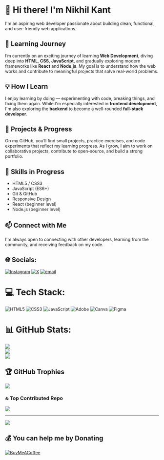 <h1>👋 Hi there! I'm Nikhil Kant</h1>
  <p>
    I'm an aspiring web developer passionate about building clean, functional, and user-friendly web applications.
  </p>

  <h2>🌱 Learning Journey</h2>
  <p>
    I’m currently on an exciting journey of learning <strong>Web Development</strong>, diving deep into <strong>HTML</strong>, <strong>CSS</strong>, <strong>JavaScript</strong>, and gradually exploring modern frameworks like <strong>React</strong> and <strong>Node.js</strong>. My goal is to understand how the web works and contribute to meaningful projects that solve real-world problems.
  </p>

  <h2>💡 How I Learn</h2>
  <p>
    I enjoy learning by doing — experimenting with code, breaking things, and fixing them again. While I'm especially interested in <strong>frontend development</strong>, I'm also exploring the <strong>backend</strong> to become a well-rounded <strong>full-stack developer</strong>.
  </p>

  <h2>📁 Projects & Progress</h2>
  <p>
    On my GitHub, you’ll find small projects, practice exercises, and code experiments that reflect my learning progress. As I grow, I aim to work on collaborative projects, contribute to open-source, and build a strong portfolio.
  </p>

  <h2>🔧 Skills in Progress</h2>
  <ul>
    <li>HTML5 / CSS3</li>
    <li>JavaScript (ES6+)</li>
    <li>Git & GitHub</li>
    <li>Responsive Design</li>
    <li>React (beginner level)</li>
    <li>Node.js (beginner level)</li>
  </ul>

  <h2>📫 Connect with Me</h2>
  <p>
    I'm always open to connecting with other developers, learning from the community, and receiving feedback on my code.
  </p>



## 🌐 Socials:
[![Instagram](https://img.shields.io/badge/Instagram-%23E4405F.svg?logo=Instagram&logoColor=white)](https://instagram.com/niks_kant) [![X](https://img.shields.io/badge/X-black.svg?logo=X&logoColor=white)](https://x.com/NiksKantX) [![email](https://img.shields.io/badge/Email-D14836?logo=gmail&logoColor=white)](mailto:kant.nikhilkant0@gmail.com) 

# 💻 Tech Stack:
![HTML5](https://img.shields.io/badge/html5-%23E34F26.svg?style=for-the-badge&logo=html5&logoColor=white) ![CSS3](https://img.shields.io/badge/css3-%231572B6.svg?style=for-the-badge&logo=css3&logoColor=white) ![JavaScript](https://img.shields.io/badge/javascript-%23323330.svg?style=for-the-badge&logo=javascript&logoColor=%23F7DF1E) ![Adobe](https://img.shields.io/badge/adobe-%23FF0000.svg?style=for-the-badge&logo=adobe&logoColor=white) ![Canva](https://img.shields.io/badge/Canva-%2300C4CC.svg?style=for-the-badge&logo=Canva&logoColor=white) ![Figma](https://img.shields.io/badge/figma-%23F24E1E.svg?style=for-the-badge&logo=figma&logoColor=white)
# 📊 GitHub Stats:
![](https://github-readme-stats.vercel.app/api?username=NiksKant&theme=dark&hide_border=false&include_all_commits=true&count_private=true)<br/>
![](https://nirzak-streak-stats.vercel.app/?user=NiksKant&theme=dark&hide_border=false)<br/>
![](https://github-readme-stats.vercel.app/api/top-langs/?username=NiksKant&theme=dark&hide_border=false&include_all_commits=true&count_private=true&layout=compact)

## 🏆 GitHub Trophies
![](https://github-profile-trophy.vercel.app/?username=NiksKant&theme=radical&no-frame=false&no-bg=false&margin-w=4)

### 🔝 Top Contributed Repo
![](https://github-contributor-stats.vercel.app/api?username=NiksKant&limit=5&theme=dark&combine_all_yearly_contributions=true)

---
[![](https://visitcount.itsvg.in/api?id=NiksKant&icon=0&color=0)](https://visitcount.itsvg.in)

  ## 💰 You can help me by Donating
  [![BuyMeACoffee](https://img.shields.io/badge/Buy%20Me%20a%20Coffee-ffdd00?style=for-the-badge&logo=buy-me-a-coffee&logoColor=black)](https://buymeacoffee.com/nikskant) 

  

